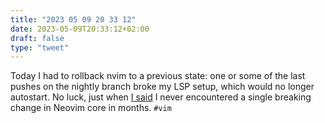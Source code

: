 ```yaml
---
title: "2023 05 09 20 33 12"
date: 2023-05-09T20:33:12+02:00
draft: false
type: "tweet"
---
```


Today I had to rollback nvim to a previous state: one or some of the last pushes on the nightly branch broke my LSP setup, which would no longer autostart. No luck, just when [I said](/post/nvim-fzf-lua/) I never encountered a single breaking change in Neovim core in months. `#vim`
